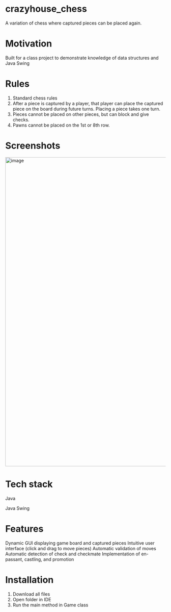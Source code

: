 # crazyhouse_chess
A variation of chess where captured pieces can be placed again.

# Motivation
Built for a class project to demonstrate knowledge of data structures and Java Swing

# Rules
1) Standard chess rules
2) After a piece is captured by a player, that player can place the captured piece on the board 
during future turns. Placing a piece takes one turn.
3) Pieces cannot be placed on other pieces, but can block and give checks.
4) Pawns cannot be placed on the 1st or 8th row.

# Screenshots
<img width="969" alt="image" src="https://github.com/minghansun1/crazyhouse_chess/assets/125503192/2a5c0d44-2066-41ac-9b6f-9e11350ccd56">

# Tech stack
Java

Java Swing

# Features
Dynamic GUI displaying game board and captured pieces
Intuitive user interface (click and drag to move pieces)
Automatic validation of moves
Automatic detection of check and checkmate
Implementation of en-passant, castling, and promotion

# Installation
1. Download all files
2. Open folder in IDE
3. Run the main method in Game class
